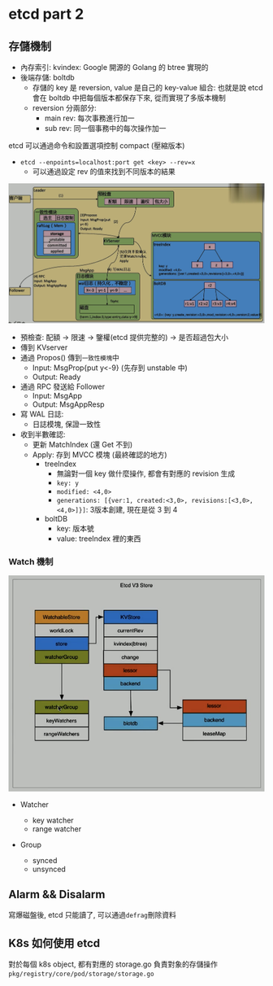 # etcd part 2

## 存儲機制

- 內存索引: kvindex: Google 開源的 Golang 的 btree 實現的
- 後端存儲: boltdb
  - 存儲的 key 是 reversion, value 是自己的 key-value 組合: 也就是說 etcd 會在 boltdb 中把每個版本都保存下來, 從而實現了多版本機制
  - reversion 分兩部分:
    - main rev: 每次事務進行加一
    - sub rev: 同一個事務中的每次操作加一

etcd 可以通過命令和設置選項控制 compact (壓縮版本)

- `etcd --enpoints=localhost:port get <key> --rev=x`
  - 可以通過設定 rev 的值來找到不同版本的結果

![etcd整個流程](pic/etcd整個流程.png)

- 預檢查: 配額 -> 限速 -> 鑒權(etcd 提供完整的) -> 是否超過包大小
- 傳到 KVserver
- 通過 Propos() 傳到`一致性模塊`中
  - Input: MsgProp{put y<-9} (先存到 unstable 中)
  - Output: Ready
- 通過 RPC 發送給 Follower
  - Input: MsgApp
  - Output: MsgAppResp
- 寫 WAL 日誌:
  - 日誌模塊, 保證一致性
- 收到半數確認:
  - 更新 MatchIndex (還 Get 不到)
  - Apply: 存到 MVCC 模塊 (最終確認的地方)
    - treeIndex
      - 無論對一個 key 做什麼操作, 都會有對應的 revision 生成
      - `key: y`
      - `modified: <4,0>`
      - `generations: [{ver:1, created:<3,0>, revisions:[<3,0>,<4,0>]}]`: 3版本創建, 現在是從 3 到 4
    - boltDB
      - key: 版本號
      - value: treeIndex 裡的東西

### Watch 機制

![etcdV3存儲](pic/etcdV3Store.png)

- Watcher
  - key watcher
  - range watcher

- Group
  - synced
  - unsynced

## Alarm && Disalarm

寫爆磁盤後, etcd 只能讀了, 可以通過`defrag`刪除資料

## K8s 如何使用 etcd

對於每個 k8s object, 都有對應的 storage.go 負責對象的存儲操作
`pkg/registry/core/pod/storage/storage.go`
